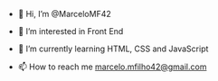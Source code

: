 - 👋 Hi, I’m @MarceloMF42
- 👀 I’m interested in Front End
- 🌱 I’m currently learning HTML, CSS and JavaScript

- 📫 How to reach me marcelo.mfilho42@gmail.com

<!---
MarceloMF42/MarceloMF42 is a ✨ special ✨ repository because its `README.md` (this file) appears on your GitHub profile.
You can click the Preview link to take a look at your changes.
--->
